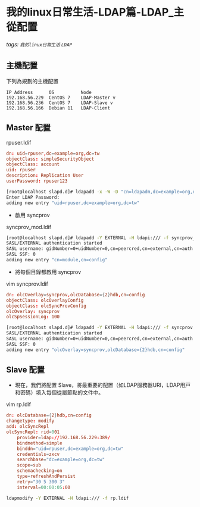 # 我的linux日常生活-LDAP篇-LDAP_主從配置

###### tags: `我的linux日常生活` `LDAP`

## 主機配置

下列為規劃的主機配置

```
IP Address	    OS	        Node
192.168.56.229	CentOS 7	LDAP-Master v
192.168.56.236	CentOS 7	LDAP-Slave v
192.168.56.166	Debian 11	LDAP-Client
```

## Master 配置

rpuser.ldif

```conf
dn: uid=rpuser,dc=example=org,dc=tw
objectClass: simpleSecurityObject
objectClass: account
uid: rpuser
description: Replication User
userPassword: rpuser123
```

```bash
[root@localhost slapd.d]# ldapadd -x -W -D "cn=ldapadm,dc=example=org,dc=tw" -f rpuser.ldif
Enter LDAP Password: 
adding new entry "uid=rpuser,dc=example=org,dc=tw"
```

* 啟用 syncprov
  
syncprov_mod.ldif

```bash
[root@localhost slapd.d]# ldapadd -Y EXTERNAL -H ldapi:/// -f syncprov_mod.ldif
SASL/EXTERNAL authentication started
SASL username: gidNumber=0+uidNumber=0,cn=peercred,cn=external,cn=auth
SASL SSF: 0
adding new entry "cn=module,cn=config"
```

* 將每個⽬錄都啟⽤ syncprov

vim syncprov.ldif

```conf
dn: olcOverlay=syncprov,olcDatabase={2}hdb,cn=config
objectClass: olcOverlayConfig
objectClass: olcSyncProvConfig
olcOverlay: syncprov
olcSpSessionLog: 100
```

```bash
[root@localhost slapd.d]# ldapadd -Y EXTERNAL -H ldapi:/// -f syncprov.ldif
SASL/EXTERNAL authentication started
SASL username: gidNumber=0+uidNumber=0,cn=peercred,cn=external,cn=auth
SASL SSF: 0
adding new entry "olcOverlay=syncprov,olcDatabase={2}hdb,cn=config"
```

## Slave 配置

* 現在，我們將配置 Slave，將最重要的配置（如LDAP服務器URI，LDAP⽤⼾和密碼）填⼊每個從屬節點的⽂件中。

vim rp.ldif

```conf
dn: olcDatabase={2}hdb,cn=config
changetype: modify
add: olcSyncRepl
olcSyncRepl: rid=001
    provider=ldap://192.168.56.229:389/
    bindmethod=simple
    binddn="uid=rpuser,dc=example=org,dc=tw"
    credentials=zxcv
    searchbase="dc=example=org,dc=tw"
    scope=sub
    schemachecking=on
    type=refreshAndPersist
    retry="30 5 300 3"
    interval=00:00:05:00
```

```bash
ldapmodify -Y EXTERNAL -H ldapi:/// -f rp.ldif
```